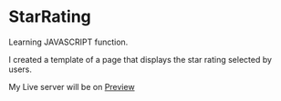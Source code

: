 # StarRating

Learning JAVASCRIPT function.

I created a template of a page that displays the star rating selected by users.

My Live server will be on <a href="mystarrating.netlify.app"> Preview </a>